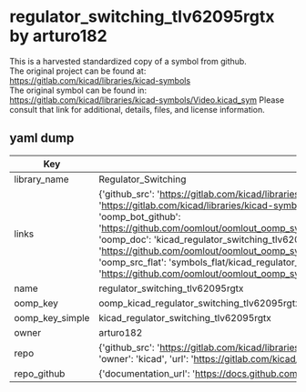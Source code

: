 # regulator_switching_tlv62095rgtx by arturo182  
This is a harvested standardized copy of a symbol from github.  
The original project can be found at:  
https://gitlab.com/kicad/libraries/kicad-symbols  
The original symbol can be found in:
https://gitlab.com/kicad/libraries/kicad-symbols/Video.kicad_sym
Please consult that link for additional, details, files, and license information.  
## yaml dump  
| Key | Value |  
| --- | --- |  
| library_name | Regulator_Switching |  
| links | {'github_src': 'https://gitlab.com/kicad/libraries/kicad-symbols/Video.kicad_sym', 'github_src_repo': 'https://gitlab.com/kicad/libraries/kicad-symbols', 'oomp_bot': 'kicad_regulator_switching_tlv62095rgtx/working', 'oomp_bot_github': 'https://github.com/oomlout/oomlout_oomp_symbol_bot/tree/main/kicad_regulator_switching_tlv62095rgtx/working', 'oomp_doc': 'kicad_regulator_switching_tlv62095rgtx/working', 'oomp_doc_github': 'https://github.com/oomlout/oomlout_oomp_symbol_doc/tree/main/kicad_regulator_switching_tlv62095rgtx/working', 'oomp_src_flat': 'symbols_flat/kicad_regulator_switching_tlv62095rgtx/working', 'oomp_src_flat_github': 'https://github.com/oomlout/oomlout_oomp_symbol_src/tree/main/kicad_regulator_switching_tlv62095rgtx/working'} |  
| name | regulator_switching_tlv62095rgtx |  
| oomp_key | oomp_kicad_regulator_switching_tlv62095rgtx |  
| oomp_key_simple | kicad_regulator_switching_tlv62095rgtx |  
| owner | arturo182 |  
| repo | {'github_src': 'https://gitlab.com/kicad/libraries/kicad-symbols/Video.kicad_sym', 'name': 'libraries/kicad-symbols', 'owner': 'kicad', 'url': 'https://gitlab.com/kicad/libraries/kicad-symbols'} |  
| repo_github | {'documentation_url': 'https://docs.github.com/rest/repos/repos#get-a-repository', 'message': 'Not Found'} |  

